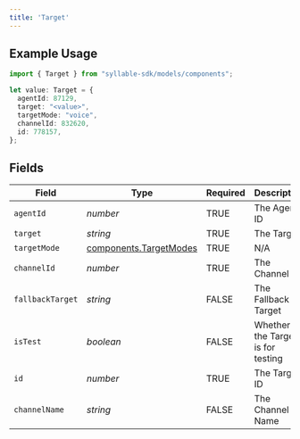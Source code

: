 ```yaml
---
title: 'Target'
---
```


## Example Usage

```typescript
import { Target } from "syllable-sdk/models/components";

let value: Target = {
  agentId: 87129,
  target: "<value>",
  targetMode: "voice",
  channelId: 832620,
  id: 778157,
};
```

## Fields

| Field                                                            | Type                                                             | Required                                                         | Description                                                      |
| ---------------------------------------------------------------- | ---------------------------------------------------------------- | ---------------------------------------------------------------- | ---------------------------------------------------------------- |
| `agentId`                                                        | *number*                                                         | TRUE                                               | The Agent ID                                                     |
| `target`                                                         | *string*                                                         | TRUE                                               | The Target                                                       |
| `targetMode`                                                     | [components.TargetModes](/sdk-docs/models/components/targetmodes) | TRUE                                               | N/A                                                              |
| `channelId`                                                      | *number*                                                         | TRUE                                               | The Channel ID                                                   |
| `fallbackTarget`                                                 | *string*                                                         | FALSE                                               | The Fallback Target                                              |
| `isTest`                                                         | *boolean*                                                        | FALSE                                               | Whether the Target is for testing                                |
| `id`                                                             | *number*                                                         | TRUE                                               | The Target ID                                                    |
| `channelName`                                                    | *string*                                                         | FALSE                                               | The Channel Name                                                 |